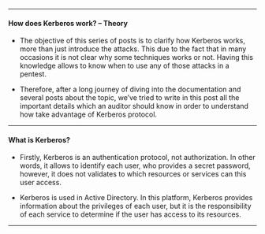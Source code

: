 
---
#### How does Kerberos work? – Theory


- The objective of this series of posts is to clarify how Kerberos works, more than just introduce the attacks. This due to the fact that in many occasions it is not clear why some techniques works or not. Having this knowledge allows to know when to use any of those attacks in a pentest.

- Therefore, after a long journey of diving into the documentation and several posts about the topic, we’ve tried to write in this post all the important details which an auditor should know in order to understand how take advantage of Kerberos protocol.

---

#### What is Kerberos?

- Firstly, Kerberos is an authentication protocol, not authorization. In other words, it allows to identify each user, who provides a secret password, however, it does not validates to which resources or services can this user access.

- Kerberos is used in Active Directory. In this platform, Kerberos provides information about the privileges of each user, but it is the responsibility of each service to determine if the user has access to its resources.

---

